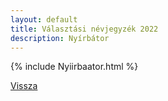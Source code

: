 ```yaml
---
layout: default
title: Választási névjegyzék 2022
description: Nyírbátor
---
```


{% include Nyiirbaator.html %}

[Vissza](./)